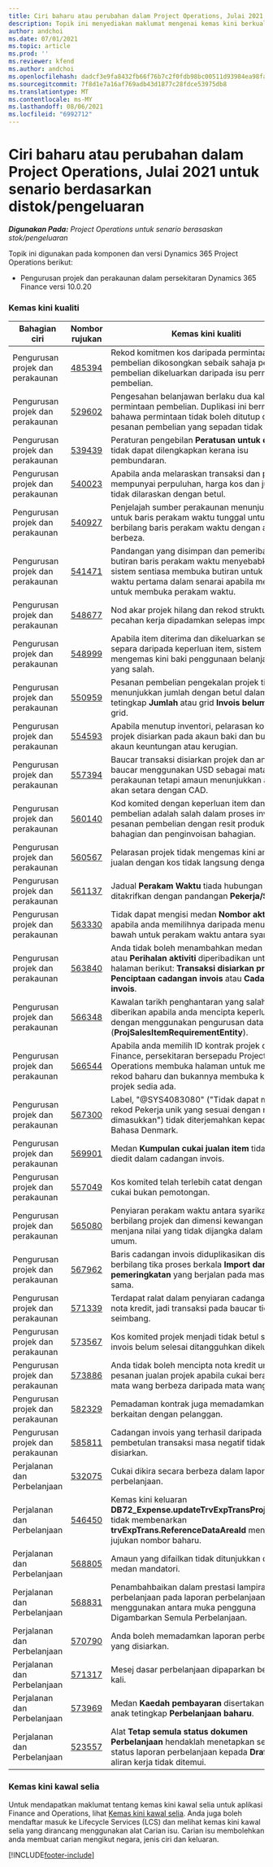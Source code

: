 ```yaml
---
title: Ciri baharu atau perubahan dalam Project Operations, Julai 2021 untuk senario berdasarkan distok/pengeluaran
description: Topik ini menyediakan maklumat mengenai kemas kini berkualiti yang tersedia dalam keluaran Julai 2021 Project Operations untuk senario berdasarkan distok/pengeluaran.
author: andchoi
ms.date: 07/01/2021
ms.topic: article
ms.prod: ''
ms.reviewer: kfend
ms.author: andchoi
ms.openlocfilehash: dadcf3e9fa8432fb66f76b7c2f0fdb98bc00511d93984ea98fa30b4fc03fa426
ms.sourcegitcommit: 7f8d1e7a16af769adb43d1877c28fdce53975db8
ms.translationtype: MT
ms.contentlocale: ms-MY
ms.lasthandoff: 08/06/2021
ms.locfileid: "6992712"
---
```

# <a name="whats-new-or-changed-in-project-operations-july-2021-for-stockedproduction-based-scenarios"></a>Ciri baharu atau perubahan dalam Project Operations, Julai 2021 untuk senario berdasarkan distok/pengeluaran

_**Digunakan Pada:** Project Operations untuk senario berasaskan stok/pengeluaran_

Topik ini digunakan pada komponen dan versi Dynamics 365 Project Operations berikut:

- Pengurusan projek dan perakaunan dalam persekitaran Dynamics 365 Finance versi 10.0.20
 
### <a name="quality-updates"></a>Kemas kini kualiti
                                                                                                                                                                                  
| Bahagian ciri                      | Nombor rujukan| Kemas kini kualiti                                                                                                                                                                          |
|-----------------------------------|--------|---------------------------------------------------------------------------------------------------------------------------------------------------------------------------------|
| Pengurusan projek dan perakaunan | [485394](https://fix.lcs.dynamics.com/Issue/Details/?bugId=485394) | Rekod komitmen kos daripada permintaan pembelian dikosongkan sebaik sahaja pesanan pembelian dikeluarkan daripada isu permintaan pembelian.                                                                           |
| Pengurusan projek dan perakaunan | [529602](https://fix.lcs.dynamics.com/Issue/Details/?bugId=529602) | Pengesahan belanjawan berlaku dua kali dalam permintaan pembelian. Duplikasi ini bermaksud bahawa permintaan tidak boleh ditutup dan pesanan pembelian yang sepadan tidak dicipta.                                                                                                                        |
| Pengurusan projek dan perakaunan | [539439](https://fix.lcs.dynamics.com/Issue/Details/?bugId=539439) | Peraturan pengebilan **Peratusan untuk dibilkan** tidak dapat dilengkapkan kerana isu pembundaran.                                                                              |
| Pengurusan projek dan perakaunan | [540023](https://fix.lcs.dynamics.com/Issue/Details/?bugId=540023) | Apabila anda melaraskan transaksi dan peratusan mempunyai perpuluhan, harga kos dan jualan tidak dilaraskan dengan betul.                                      |
| Pengurusan projek dan perakaunan | [540927](https://fix.lcs.dynamics.com/Issue/Details/?bugId=540927) | Penjelajah sumber perakaunan menunjukkan jam untuk baris perakam waktu tunggal untuk berbilang baris perakam waktu dengan aktiviti berbeza.                                      |
| Pengurusan projek dan perakaunan | [541471](https://fix.lcs.dynamics.com/Issue/Details/?bugId=541471) | Pandangan yang disimpan dan pemeribadian butiran baris perakam waktu menyebabkan sistem sentiasa membuka butiran untuk perakam waktu pertama dalam senarai apabila mencuba untuk membuka perakam waktu.  |
| Pengurusan projek dan perakaunan | [548677](https://fix.lcs.dynamics.com/Issue/Details/?bugId=548677) | Nod akar projek hilang dan rekod struktur pecahan kerja dipadamkan selepas import.                                                                                             |
| Pengurusan projek dan perakaunan | [548999](https://fix.lcs.dynamics.com/Issue/Details/?bugId=548999) | Apabila item diterima dan dikeluarkan secara separa daripada keperluan   item, sistem mengemas kini baki penggunaan belanjawan yang salah. |
| Pengurusan projek dan perakaunan | [550959](https://fix.lcs.dynamics.com/Issue/Details/?bugId=550959) | Pesanan pembelian pengekalan projek tidak menunjukkan jumlah dengan betul dalam anak tetingkap **Jumlah** atau grid **Invois belum selesai** grid.                                                                  |
| Pengurusan projek dan perakaunan | [554593](https://fix.lcs.dynamics.com/Issue/Details/?bugId=554593) | Apabila menutup inventori, pelarasan kos item projek disiarkan pada akaun baki dan bukannya akaun keuntungan atau kerugian.                                                            |
| Pengurusan projek dan perakaunan | [557394](https://fix.lcs.dynamics.com/Issue/Details/?bugId=557394) | Baucar transaksi disiarkan projek dan anggaran baucar menggunakan USD sebagai mata wang perakaunan tetapi amaun menunjukkan apa yang akan setara dengan CAD.              |
| Pengurusan projek dan perakaunan | [560140](https://fix.lcs.dynamics.com/Issue/Details/?bugId=560140) | Kod komited dengan keperluan item dan pesanan pembelian adalah   salah dalam proses invois pesanan pembelian dengan resit produk bahagian dan penginvoisan bahagian.       |
| Pengurusan projek dan perakaunan | [560567](https://fix.lcs.dynamics.com/Issue/Details/?bugId=560567) | Pelarasan projek tidak mengemas kini amaun jualan dengan kos tidak langsung   dengan betul.                                                                                    |
| Pengurusan projek dan perakaunan | [561137](https://fix.lcs.dynamics.com/Issue/Details/?bugId=561137) | Jadual **Perakam Waktu** tiada hubungan yang ditakrifkan dengan pandangan **Pekerja/Sumber**.                                                                                   |
| Pengurusan projek dan perakaunan | [563330](https://fix.lcs.dynamics.com/Issue/Details/?bugId=563330) | Tidak dapat mengisi medan **Nombor aktiviti** apabila anda memilihnya daripada menu juntai bawah untuk perakam waktu antara syarikat.                                                                 |
| Pengurusan projek dan perakaunan | [563840](https://fix.lcs.dynamics.com/Issue/Details/?bugId=563840) | Anda tidak boleh menambahkan medan **Tujuan** atau **Perihalan aktiviti** diperibadikan untuk halaman berikut: **Transaksi disiarkan projek**, **Penciptaan cadangan invois** atau **Cadangan invois**.  |
| Pengurusan projek dan perakaunan | [566348](https://fix.lcs.dynamics.com/Issue/Details/?bugId=566348) | Kawalan tarikh penghantaran yang salah diberikan apabila anda mencipta keperluan item dengan menggunakan pengurusan data (**ProjSalesItemRequirementEntity**).                                              |
| Pengurusan projek dan perakaunan | [566544](https://fix.lcs.dynamics.com/Issue/Details/?bugId=566544) | Apabila anda memilih ID kontrak projek dalam Finance, persekitaran bersepadu Project Operations membuka halaman untuk mencipta rekod baharu dan bukannya membuka kontrak projek sedia ada.                                                                                                                 |
| Pengurusan projek dan   perakaunan | [567300](https://fix.lcs.dynamics.com/Issue/Details/?bugId=567300) |  Label, "@SYS4083080" ("Tidak dapat mencari rekod Pekerja unik   yang sesuai dengan nilai yang dimasukkan") tidak diterjemahkan kepada Bahasa Denmark.                                |
| Pengurusan projek dan perakaunan | [569901](https://fix.lcs.dynamics.com/Issue/Details/?bugId=569901) | Medan **Kumpulan cukai jualan item** tidak boleh diedit dalam cadangan invois.                                                                               |
| Pengurusan projek dan perakaunan | [557049](https://fix.lcs.dynamics.com/Issue/Details/?bugId=557049) | Kos komited telah terlebih catat dengan amaun cukai bukan pemotongan.                                                                                                    |
| Pengurusan projek dan perakaunan | [565080](https://fix.lcs.dynamics.com/Issue/Details/?bugId=565080) | Penyiaran perakam waktu antara syarikat dengan berbilang projek dan   dimensi kewangan berbeza menjana nilai yang tidak dijangka dalam lejar umum.                             |
| Pengurusan projek dan perakaunan | [567962](https://fix.lcs.dynamics.com/Issue/Details/?bugId=567962) | Baris cadangan invois diduplikasikan disebabkan berbilang tika proses berkala **Import daripada pemeringkatan** yang berjalan pada masa yang sama.                                      |
| Pengurusan projek dan perakaunan | [571339](https://fix.lcs.dynamics.com/Issue/Details/?bugId=571339) | Terdapat ralat dalam penyiaran cadangan invois nota kredit, jadi   transaksi pada baucar tidak akan seimbang.    |
| Pengurusan projek dan perakaunan | [573567](https://fix.lcs.dynamics.com/Issue/Details/?bugId=573567) | Kos komited projek menjadi tidak betul selepas invois belum selesai ditangguhkan dikeluarkan.                                                                             |
| Pengurusan projek dan   perakaunan | [573886](https://fix.lcs.dynamics.com/Issue/Details/?bugId=573886) | Anda tidak boleh mencipta nota kredit untuk pesanan jualan projek apabila cukai berada dalam mata wang berbeza daripada mata wang syarikat.                                      |
| Pengurusan projek dan perakaunan | [582329](https://fix.lcs.dynamics.com/Issue/Details/?bugId=582329) | Pemadaman kontrak juga memadamkan alamat berkaitan dengan pelanggan.                                                                                     |
| Pengurusan projek dan perakaunan | [585811](https://fix.lcs.dynamics.com/Issue/Details/?bugId=585811) | Cadangan invois yang terhasil daripada pembetulan transaksi masa negatif tidak boleh disiarkan.                                                                    |
| Perjalanan dan Perbelanjaan                  | [532075](https://fix.lcs.dynamics.com/Issue/Details/?bugId=532075) | Cukai dikira secara berbeza dalam laporan perbelanjaan.                                                                                                                  |
| Perjalanan dan Perbelanjaan                  | [546450](https://fix.lcs.dynamics.com/Issue/Details/?bugId=546450) | Kemas kini keluaran **DB72_Expense.updateTrvExpTransProjTransId()**   tidak membenarkan **trvExpTrans.ReferenceDataAreaId** mencipta jujukan nombor baharu.                    |
| Perjalanan dan Perbelanjaan                  | [568805](https://fix.lcs.dynamics.com/Issue/Details/?bugId=568805) | Amaun yang difailkan tidak ditunjukkan dengan medan mandatori.                                                                                                             |
| Perjalanan dan Perbelanjaan                  | [568831](https://fix.lcs.dynamics.com/Issue/Details/?bugId=568831) | Penambahbaikan dalam prestasi lampiran perbelanjaan pada laporan perbelanjaan yang menggunakan antara muka pengguna Digambarkan Semula Perbelanjaan.                                                            |
| Perjalanan dan Perbelanjaan                  | [570790](https://fix.lcs.dynamics.com/Issue/Details/?bugId=570790) | Anda boleh memadamkan laporan perbelanjaan yang disiarkan.                                                                                           |
| Perjalanan dan Perbelanjaan                  | [571317](https://fix.lcs.dynamics.com/Issue/Details/?bugId=571317) | Mesej dasar perbelanjaan dipaparkan beberapa kali.                                                                                                       |
| Perjalanan dan Perbelanjaan                  | [573969](https://fix.lcs.dynamics.com/Issue/Details/?bugId=573969) | Medan **Kaedah pembayaran** disertakan pada anak tetingkap **Perbelanjaan baharu**.                                                                                                      |
| Perjalanan dan Perbelanjaan                  | [523557](https://fix.lcs.dynamics.com/Issue/Details/?bugId=523557) | Alat **Tetap semula status dokumen Perbelanjaan** hendaklah menetapkan semula status laporan perbelanjaan kepada **Draf** jika aliran kerja tidak ditemui. 

### <a name="regulatory-updates"></a>Kemas kini kawal selia
Untuk mendapatkan maklumat tentang kemas kini kawal selia untuk aplikasi Finance and Operations, lihat [Kemas kini kawal selia](/dynamics365/finance/localizations/regulatory-updates). Anda juga boleh mendaftar masuk ke Lifecycle Services (LCS) dan melihat kemas kini kawal selia yang dirancang menggunakan alat Carian isu. Carian isu membolehkan anda membuat carian mengikut negara, jenis ciri dan keluaran.


[!INCLUDE[footer-include](../../includes/footer-banner.md)]
